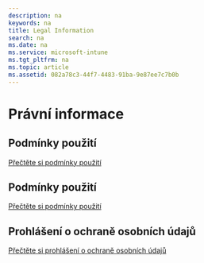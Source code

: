 ```yaml
---
description: na
keywords: na
title: Legal Information
search: na
ms.date: na
ms.service: microsoft-intune
ms.tgt_pltfrm: na
ms.topic: article
ms.assetid: 082a78c3-44f7-4483-91ba-9e87ee7c7b0b
---
```

# Pr&#225;vn&#237; informace

## Podmínky použití
[Přečtěte si podmínky použití](http://go.microsoft.com/fwlink/?LinkId=263462)

## Podmínky použití
[Přečtěte si podmínky použití](http://go.microsoft.com/fwlink/?LinkId=263463)

## Prohlášení o ochraně osobních údajů
[Přečtěte si prohlášení o ochraně osobních údajů](http://go.microsoft.com/fwlink/?LinkId=240296)

